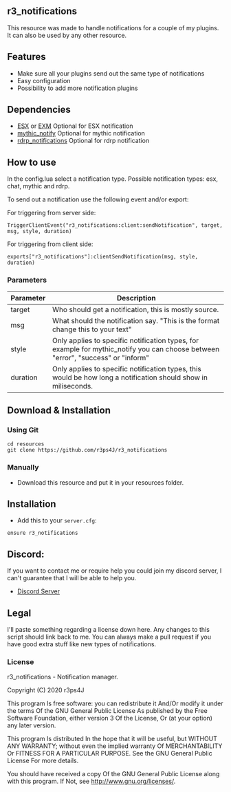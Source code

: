## r3_notifications
This resource was made to handle notifications for a couple of my plugins. It can also be used by any other resource.

## Features
* Make sure all your plugins send out the same type of notifications
* Easy configuration
* Possibility to add more notification plugins

## Dependencies
* [ESX](https://github.com/ESX-Org/es_extended/tree/v1-final) or [EXM](https://github.com/extendedmode/extendedmode) Optional for ESX notification
* [mythic_notify](https://github.com/JayMontana36/mythic_notify) Optional for mythic notification
* [rdrp_notifications](https://github.com/qalle-fivem/rdrp_notifications) Optional for rdrp notification

## How to use

In the config.lua select a notification type.
Possible notification types: esx, chat, mythic and rdrp.

To send out a notification use the following event and/or export:

For triggering from server side:
```
TriggerClientEvent("r3_notifications:client:sendNotification", target, msg, style, duration)
```

For triggering from client side:
```
exports["r3_notifications"]:clientSendNotification(msg, style, duration)
```

### Parameters

| Parameter | Description |
|-----------|-------------|
| target | Who should get a notification, this is mostly source. |
| msg | What should the notification say. "This is the format change this to your text" |
| style | Only applies to specific notification types, for example for mythic_notify you can choose between "error", "success" or "inform" |
| duration | Only applies to specific notification types, this would be how long a notification should show in miliseconds.  |

## Download & Installation

### Using Git
```
cd resources
git clone https://github.com/r3ps4J/r3_notifications
```

### Manually
- Download this resource and put it in your resources folder.

## Installation
- Add this to your `server.cfg`:

```
ensure r3_notifications
```

## Discord:
If you want to contact me or require help you could join my discord server, I can't guarantee that I will be able to help you.
* [Discord Server](https://discord.gg/bEWmBbg)

## Legal

I'll paste something regarding a license down here.
Any changes to this script should link back to me. You can always make a pull request if you have good extra stuff like new types of notifications.

### License
r3_notifications - Notification manager.

Copyright (C) 2020 r3ps4J

This program Is free software: you can redistribute it And/Or modify it under the terms Of the GNU General Public License As published by the Free Software Foundation, either version 3 Of the License, Or (at your option) any later version.

This program Is distributed In the hope that it will be useful, but WITHOUT ANY WARRANTY; without even the implied warranty Of MERCHANTABILITY Or FITNESS FOR A PARTICULAR PURPOSE. See the GNU General Public License For more details.

You should have received a copy Of the GNU General Public License along with this program. If Not, see http://www.gnu.org/licenses/.
